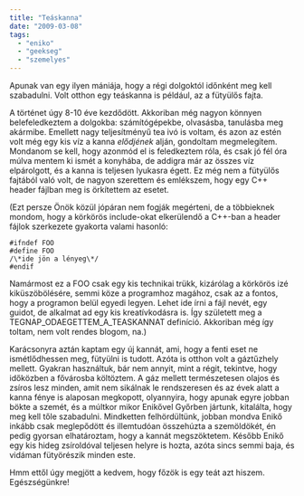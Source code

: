 ```yaml
---
title: "Teáskanna"
date: "2009-03-08"
tags: 
  - "eniko"
  - "geekseg"
  - "szemelyes"
---
```


Apunak van egy ilyen mániája, hogy a régi dolgoktól időnként meg kell szabadulni. Volt otthon egy teáskanna is például, az a fütyülős fajta.

A történet úgy 8-10 éve kezdődött. Akkoriban még nagyon könnyen belefeledkeztem a dolgokba: számítógépekbe, olvasásba, tanulásba meg akármibe. Emellett nagy teljesítményű tea ivó is voltam, és azon az estén volt még egy kis víz a kanna _elődjének_ alján, gondoltam megmelegítem. Mondanom se kell, hogy azonmód el is feledkeztem róla, és csak jó fél óra múlva mentem ki ismét a konyhába, de addigra már az összes víz elpárolgott, és a kanna is teljesen lyukasra égett. Ez még nem a fütyülős fajtából való volt, de nagyon szerettem és emlékszem, hogy egy C++ header fájlban meg is örkítettem az esetet.

(Ezt persze Önök közül jópáran nem fogják megérteni, de a többieknek mondom, hogy a körkörös include-okat elkerülendő a C++-ban a header fájlok szerkezete gyakorta valami hasonló:

<pre><code>#ifndef FOO
#define FOO
/\*ide jön a lényeg\*/
#endif</code></pre>

Namármost ez a FOO csak egy kis technikai trükk, kizárólag a körkörös izé kiküszöbölésére, semmi köze a programhoz magához, csak az a fontos, hogy a programon belül egyedi legyen. Lehet ide írni a fájl nevét, egy guidot, de alkalmat ad egy kis kreatívkodásra is. Így született meg a TEGNAP\_ODAEGETTEM\_A\_TEASKANNAT definíció. Akkoriban még így toltam, nem volt rendes blogom, na.)

Karácsonyra aztán kaptam egy új kannát, ami, hogy a fenti eset ne ismétlődhessen meg, fütyülni is tudott. Azóta is otthon volt a gáztűzhely mellett. Gyakran használtuk, bár nem annyit, mint a régit, tekintve, hogy időközben a fővárosba költöztem. A gáz mellett természetesen olajos és zsíros lesz minden, amit nem sikálnak le rendszeresen és az évek alatt a kanna fénye is alaposan megkopott, olyannyira, hogy apunak egyre jobban bökte a szemét, és a múltkor mikor Enikővel Győrben jártunk, kitalálta, hogy meg kell tőle szabadulni. Mindketten felhördültünk, jobban mondva Enikő inkább csak meglepődött és illemtudóan összehúzta a szemöldökét, én pedig gyorsan elhatároztam, hogy a kannát megszöktetem. Később Enikő egy kis hideg zsíroldóval teljesen helyre is hozta, azóta sincs semmi baja, és vidáman fütyörészik minden este.

Hmm ettől úgy megjött a kedvem, hogy főzök is egy teát azt hiszem. Egészségünkre!
